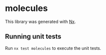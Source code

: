 # molecules

This library was generated with [Nx](https://nx.dev).

## Running unit tests

Run `nx test molecules` to execute the unit tests.
